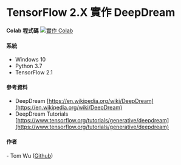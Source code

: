 # TensorFlow 2.X 實作 DeepDream 

**Colab 程式碼** <a href="https://colab.research.google.com/drive/179_a0OFb6IJYe0VxatLlPF-QaXz01Enz">
<img src="https://img.shields.io/badge/%E5%AF%A6%E4%BD%9C-Colab-yellow.svg?style=popout-square" alt="實作 Colab"></a>  

#### 系統    
* Windows 10
* Python 3.7 
* TensorFlow 2.1

#### 參考資料
* DeepDream [https://en.wikipedia.org/wiki/DeepDream](https://en.wikipedia.org/wiki/DeepDream)  
* DeepDream Tutorials [https://www.tensorflow.org/tutorials/generative/deepdream](https://www.tensorflow.org/tutorials/generative/deepdream)

#### 作者
<span> - Tom Wu (<a href="https://github.com/YenLinWu">Github</a>) </span>  
